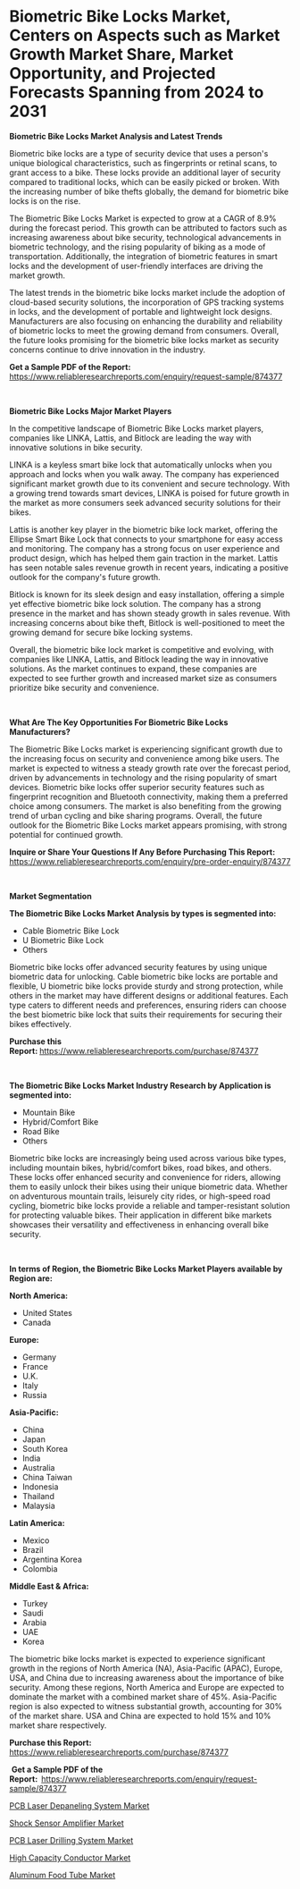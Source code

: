 <p><h1>Biometric Bike Locks Market, Centers on Aspects such as Market Growth Market Share, Market Opportunity, and Projected Forecasts Spanning from 2024 to 2031</h1></p><p><strong>Biometric Bike Locks Market Analysis and Latest Trends</strong></p>
<p><p>Biometric bike locks are a type of security device that uses a person's unique biological characteristics, such as fingerprints or retinal scans, to grant access to a bike. These locks provide an additional layer of security compared to traditional locks, which can be easily picked or broken. With the increasing number of bike thefts globally, the demand for biometric bike locks is on the rise.</p><p>The Biometric Bike Locks Market is expected to grow at a CAGR of 8.9% during the forecast period. This growth can be attributed to factors such as increasing awareness about bike security, technological advancements in biometric technology, and the rising popularity of biking as a mode of transportation. Additionally, the integration of biometric features in smart locks and the development of user-friendly interfaces are driving the market growth.</p><p>The latest trends in the biometric bike locks market include the adoption of cloud-based security solutions, the incorporation of GPS tracking systems in locks, and the development of portable and lightweight lock designs. Manufacturers are also focusing on enhancing the durability and reliability of biometric locks to meet the growing demand from consumers. Overall, the future looks promising for the biometric bike locks market as security concerns continue to drive innovation in the industry.</p></p>
<p><strong>Get a Sample PDF of the Report:&nbsp;</strong> <a href="https://www.reliableresearchreports.com/enquiry/request-sample/874377">https://www.reliableresearchreports.com/enquiry/request-sample/874377</a></p>
<p>&nbsp;</p>
<p><strong>Biometric Bike Locks Major Market Players</strong></p>
<p><p>In the competitive landscape of Biometric Bike Locks market players, companies like LINKA, Lattis, and Bitlock are leading the way with innovative solutions in bike security. </p><p>LINKA is a keyless smart bike lock that automatically unlocks when you approach and locks when you walk away. The company has experienced significant market growth due to its convenient and secure technology. With a growing trend towards smart devices, LINKA is poised for future growth in the market as more consumers seek advanced security solutions for their bikes.</p><p>Lattis is another key player in the biometric bike lock market, offering the Ellipse Smart Bike Lock that connects to your smartphone for easy access and monitoring. The company has a strong focus on user experience and product design, which has helped them gain traction in the market. Lattis has seen notable sales revenue growth in recent years, indicating a positive outlook for the company's future growth.</p><p>Bitlock is known for its sleek design and easy installation, offering a simple yet effective biometric bike lock solution. The company has a strong presence in the market and has shown steady growth in sales revenue. With increasing concerns about bike theft, Bitlock is well-positioned to meet the growing demand for secure bike locking systems.</p><p>Overall, the biometric bike lock market is competitive and evolving, with companies like LINKA, Lattis, and Bitlock leading the way in innovative solutions. As the market continues to expand, these companies are expected to see further growth and increased market size as consumers prioritize bike security and convenience.</p></p>
<p>&nbsp;</p>
<p><strong>What Are The Key Opportunities For Biometric Bike Locks Manufacturers?</strong></p>
<p><p>The Biometric Bike Locks market is experiencing significant growth due to the increasing focus on security and convenience among bike users. The market is expected to witness a steady growth rate over the forecast period, driven by advancements in technology and the rising popularity of smart devices. Biometric bike locks offer superior security features such as fingerprint recognition and Bluetooth connectivity, making them a preferred choice among consumers. The market is also benefiting from the growing trend of urban cycling and bike sharing programs. Overall, the future outlook for the Biometric Bike Locks market appears promising, with strong potential for continued growth.</p></p>
<p><strong>Inquire or Share Your Questions If Any Before Purchasing This Report:</strong> <a href="https://www.reliableresearchreports.com/enquiry/pre-order-enquiry/874377">https://www.reliableresearchreports.com/enquiry/pre-order-enquiry/874377</a></p>
<p>&nbsp;</p>
<p><strong>Market Segmentation</strong></p>
<p><strong>The Biometric Bike Locks Market Analysis by types is segmented into:</strong></p>
<p><ul><li>Cable Biometric Bike Lock</li><li>U Biometric Bike Lock</li><li>Others</li></ul></p>
<p><p>Biometric bike locks offer advanced security features by using unique biometric data for unlocking. Cable biometric bike locks are portable and flexible, U biometric bike locks provide sturdy and strong protection, while others in the market may have different designs or additional features. Each type caters to different needs and preferences, ensuring riders can choose the best biometric bike lock that suits their requirements for securing their bikes effectively.</p></p>
<p><strong>Purchase this Report:&nbsp;</strong><a href="https://www.reliableresearchreports.com/purchase/874377">https://www.reliableresearchreports.com/purchase/874377</a></p>
<p>&nbsp;</p>
<p><strong>The Biometric Bike Locks Market Industry Research by Application is segmented into:</strong></p>
<p><ul><li>Mountain Bike</li><li>Hybrid/Comfort Bike</li><li>Road Bike</li><li>Others</li></ul></p>
<p><p>Biometric bike locks are increasingly being used across various bike types, including mountain bikes, hybrid/comfort bikes, road bikes, and others. These locks offer enhanced security and convenience for riders, allowing them to easily unlock their bikes using their unique biometric data. Whether on adventurous mountain trails, leisurely city rides, or high-speed road cycling, biometric bike locks provide a reliable and tamper-resistant solution for protecting valuable bikes. Their application in different bike markets showcases their versatility and effectiveness in enhancing overall bike security.</p></p>
<p>&nbsp;</p>
<p><strong>In terms of Region, the Biometric Bike Locks Market Players available by Region are:</strong></p>
<p>
    <p> <strong> North America: </strong>
        <ul>
            <li>United States</li>
            <li>Canada</li>
        </ul>
        </p> 
    <p> <strong> Europe: </strong>
        <ul>
            <li>Germany</li>
            <li>France</li>
            <li>U.K.</li>
            <li>Italy</li>
            <li>Russia</li>
        </ul>
        </p> 
    <p> <strong> Asia-Pacific: </strong>
        <ul>
            <li>China</li>
            <li>Japan</li>
            <li>South Korea</li>
            <li>India</li>
            <li>Australia</li>
            <li>China Taiwan</li>
            <li>Indonesia</li>
            <li>Thailand</li>
            <li>Malaysia</li>
        </ul>
        </p> 
    <p> <strong> Latin America: </strong>
        <ul>
            <li>Mexico</li>
            <li>Brazil</li>
            <li>Argentina Korea</li>
            <li>Colombia</li>
        </ul>
        </p> 
    <p> <strong> Middle East & Africa: </strong>
        <ul>
            <li>Turkey</li>
            <li>Saudi</li>
            <li>Arabia</li>
            <li>UAE</li>
            <li>Korea</li>
        </ul>
    </p>
    </p>
<p><p>The biometric bike locks market is expected to experience significant growth in the regions of North America (NA), Asia-Pacific (APAC), Europe, USA, and China due to increasing awareness about the importance of bike security. Among these regions, North America and Europe are expected to dominate the market with a combined market share of 45%. Asia-Pacific region is also expected to witness substantial growth, accounting for 30% of the market share. USA and China are expected to hold 15% and 10% market share respectively.</p></p>
<p><strong>Purchase this Report: </strong><a href="https://www.reliableresearchreports.com/purchase/874377">https://www.reliableresearchreports.com/purchase/874377</a></p>
<p>&nbsp;<strong>Get a Sample PDF of the Report:&nbsp;&nbsp;</strong><a href="https://www.reliableresearchreports.com/enquiry/request-sample/874377">https://www.reliableresearchreports.com/enquiry/request-sample/874377</a></p>
<p><strong></strong></p>
<p><p><a href="https://carnation-joke-41f.notion.site/PCB-Laser-Depaneling-System-Market-Furnish-Information-about-Market-Size-Market-Share-Market-Dynam-abd86d31f500464a9713db77a59e7535">PCB Laser Depaneling System Market</a></p><p><a href="https://view.publitas.com/reportprime-1/shock-sensor-amplifier-market-size-share-trends-analysis-report-by-application-regional-outlook-competitive-strategies-and-segment-forecasts-2024-2031/">Shock Sensor Amplifier Market</a></p><p><a href="https://adventurous-uranium-ef9.notion.site/PCB-Laser-Drilling-System-Market-with-the-goal-of-estimating-the-market-size-and-future-growth-poten-3165dec714bd49aaa8e8e45498b6eaf1">PCB Laser Drilling System Market</a></p><p><a href="https://view.publitas.com/reportprime-1/high-capacity-conductor-market-offer-valuable-insights-into-market-size-market-share-market-trends-and-projections-spanning-from-2024-to-2031/">High Capacity Conductor Market</a></p><p><a href="https://extreme-scabiosa-c81.notion.site/Aluminum-Food-Tube-Market-Size-Share-Trends-Analysis-Report-By-Material-By-Type-By-End-user-By-a03c5205dfba434a9c3137cad9fa80e9">Aluminum Food Tube Market</a></p></p>